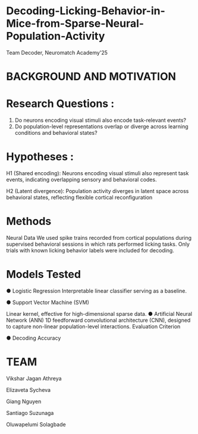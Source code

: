 # Decoding-Licking-Behavior-in-Mice-from-Sparse-Neural-Population-Activity
Team Decoder, Neuromatch Academy'25
# BACKGROUND AND MOTIVATION
# Research Questions :

1. Do neurons encoding visual stimuli also encode task-relevant events?
2. Do population-level representations overlap or diverge across learning conditions and behavioral
states?
# Hypotheses :

H1 (Shared encoding): Neurons encoding visual stimuli also represent task events, indicating overlapping
sensory and behavioral codes.

H2 (Latent divergence): Population activity diverges in latent space across behavioral states, reflecting
flexible cortical reconfiguration

# Methods

Neural Data
We used spike trains recorded from cortical populations during supervised behavioral sessions in which
rats performed licking tasks. Only trials with known licking behavior labels were included for decoding.

# Models Tested
●  Logistic Regression
Interpretable linear classifier serving as a baseline.

● Support Vector Machine (SVM)

Linear kernel, effective for high-dimensional sparse data.
● Artificial Neural Network (ANN)
1D feedforward convolutional architecture (CNN), designed to capture non-linear
population-level interactions.
Evaluation Criterion

● Decoding Accuracy

# TEAM
  Vikshar Jagan Athreya
  
  Elizaveta Sycheva
  
  Giang Nguyen
  
  Santiago Suzunaga
  
  Oluwapelumi Solagbade
